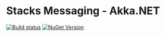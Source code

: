 # Stacks Messaging - Akka.NET
[![Build status](https://ci.appveyor.com/api/projects/status/hjwf4r5q4ri7p5qb/branch/master?svg=true)](https://ci.appveyor.com/project/slalom-saa/stacks-akka/branch/master)    [![NuGet Version](http://img.shields.io/nuget/v/Slalom.Stacks.Messaging.Akka.svg?style=flat)](https://www.nuget.org/packages/Slalom.Stacks.Messaging.Akka/)
